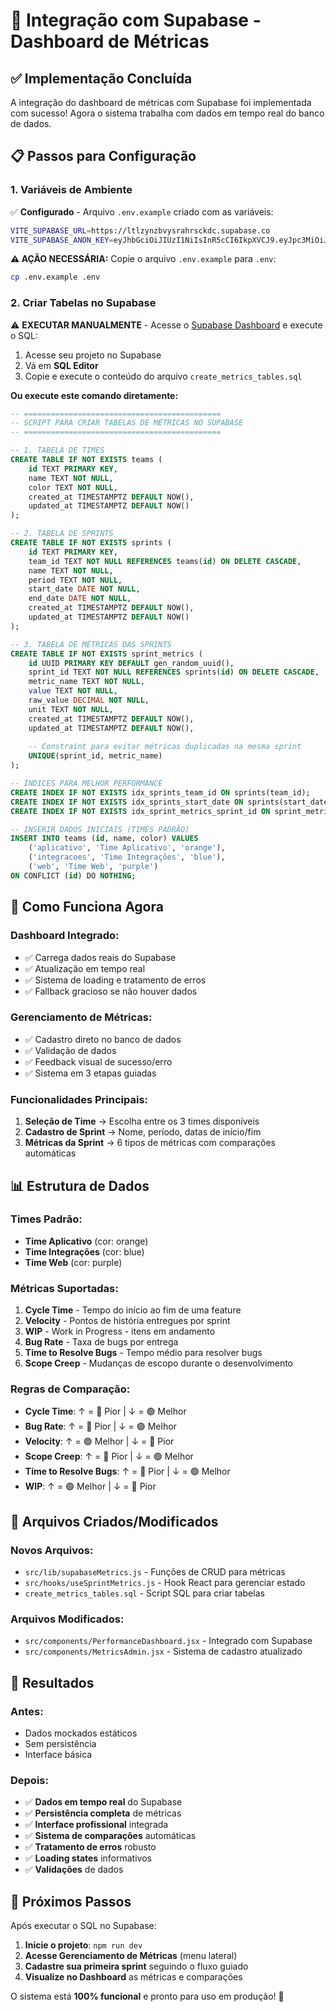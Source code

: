 # 🚀 Integração com Supabase - Dashboard de Métricas

## ✅ **Implementação Concluída**

A integração do dashboard de métricas com Supabase foi implementada com sucesso! Agora o sistema trabalha com dados em tempo real do banco de dados.

## 📋 **Passos para Configuração**

### **1. Variáveis de Ambiente**
✅ **Configurado** - Arquivo `.env.example` criado com as variáveis:
```bash
VITE_SUPABASE_URL=https://ltlzynzbvysrahrsckdc.supabase.co
VITE_SUPABASE_ANON_KEY=eyJhbGciOiJIUzI1NiIsInR5cCI6IkpXVCJ9.eyJpc3MiOiJzdXBhYmFzZSIsInJlZiI6Imx0bHp5bnpidnlzcmFocnNja2RjIiwicm9sZSI6ImFub24iLCJpYXQiOjE3NTUzOTc1NzEsImV4cCI6MjA3MDk3MzU3MX0.iQoCwQRBtmKxwIJ5OCaYda7v859OZQ2DjW1bUWMs5_4
```

**⚠️ AÇÃO NECESSÁRIA:** Copie o arquivo `.env.example` para `.env`:
```bash
cp .env.example .env
```

### **2. Criar Tabelas no Supabase**
⚠️ **EXECUTAR MANUALMENTE** - Acesse o [Supabase Dashboard](https://supabase.com/dashboard) e execute o SQL:

1. Acesse seu projeto no Supabase
2. Vá em **SQL Editor** 
3. Copie e execute o conteúdo do arquivo `create_metrics_tables.sql`

**Ou execute este comando diretamente:**

```sql
-- ============================================
-- SCRIPT PARA CRIAR TABELAS DE MÉTRICAS NO SUPABASE
-- ============================================

-- 1. TABELA DE TIMES
CREATE TABLE IF NOT EXISTS teams (
    id TEXT PRIMARY KEY,
    name TEXT NOT NULL,
    color TEXT NOT NULL,
    created_at TIMESTAMPTZ DEFAULT NOW(),
    updated_at TIMESTAMPTZ DEFAULT NOW()
);

-- 2. TABELA DE SPRINTS
CREATE TABLE IF NOT EXISTS sprints (
    id TEXT PRIMARY KEY,
    team_id TEXT NOT NULL REFERENCES teams(id) ON DELETE CASCADE,
    name TEXT NOT NULL,
    period TEXT NOT NULL,
    start_date DATE NOT NULL,
    end_date DATE NOT NULL,
    created_at TIMESTAMPTZ DEFAULT NOW(),
    updated_at TIMESTAMPTZ DEFAULT NOW()
);

-- 3. TABELA DE MÉTRICAS DAS SPRINTS
CREATE TABLE IF NOT EXISTS sprint_metrics (
    id UUID PRIMARY KEY DEFAULT gen_random_uuid(),
    sprint_id TEXT NOT NULL REFERENCES sprints(id) ON DELETE CASCADE,
    metric_name TEXT NOT NULL,
    value TEXT NOT NULL,
    raw_value DECIMAL NOT NULL,
    unit TEXT NOT NULL,
    created_at TIMESTAMPTZ DEFAULT NOW(),
    updated_at TIMESTAMPTZ DEFAULT NOW(),
    
    -- Constraint para evitar métricas duplicadas na mesma sprint
    UNIQUE(sprint_id, metric_name)
);

-- ÍNDICES PARA MELHOR PERFORMANCE
CREATE INDEX IF NOT EXISTS idx_sprints_team_id ON sprints(team_id);
CREATE INDEX IF NOT EXISTS idx_sprints_start_date ON sprints(start_date DESC);
CREATE INDEX IF NOT EXISTS idx_sprint_metrics_sprint_id ON sprint_metrics(sprint_id);

-- INSERIR DADOS INICIAIS (TIMES PADRÃO)
INSERT INTO teams (id, name, color) VALUES 
    ('aplicativo', 'Time Aplicativo', 'orange'),
    ('integracoes', 'Time Integrações', 'blue'),  
    ('web', 'Time Web', 'purple')
ON CONFLICT (id) DO NOTHING;
```

## 🎯 **Como Funciona Agora**

### **Dashboard Integrado:**
- ✅ Carrega dados reais do Supabase
- ✅ Atualização em tempo real
- ✅ Sistema de loading e tratamento de erros
- ✅ Fallback gracioso se não houver dados

### **Gerenciamento de Métricas:**
- ✅ Cadastro direto no banco de dados
- ✅ Validação de dados
- ✅ Feedback visual de sucesso/erro
- ✅ Sistema em 3 etapas guiadas

### **Funcionalidades Principais:**
1. **Seleção de Time** → Escolha entre os 3 times disponíveis
2. **Cadastro de Sprint** → Nome, período, datas de início/fim
3. **Métricas da Sprint** → 6 tipos de métricas com comparações automáticas

## 📊 **Estrutura de Dados**

### **Times Padrão:**
- **Time Aplicativo** (cor: orange)
- **Time Integrações** (cor: blue) 
- **Time Web** (cor: purple)

### **Métricas Suportadas:**
1. **Cycle Time** - Tempo do início ao fim de uma feature
2. **Velocity** - Pontos de história entregues por sprint
3. **WIP** - Work in Progress - itens em andamento
4. **Bug Rate** - Taxa de bugs por entrega
5. **Time to Resolve Bugs** - Tempo médio para resolver bugs
6. **Scope Creep** - Mudanças de escopo durante o desenvolvimento

### **Regras de Comparação:**
- **Cycle Time**: ↑ = 🔴 Pior | ↓ = 🟢 Melhor
- **Bug Rate**: ↑ = 🔴 Pior | ↓ = 🟢 Melhor  
- **Velocity**: ↑ = 🟢 Melhor | ↓ = 🔴 Pior
- **Scope Creep**: ↑ = 🔴 Pior | ↓ = 🟢 Melhor
- **Time to Resolve Bugs**: ↑ = 🔴 Pior | ↓ = 🟢 Melhor
- **WIP**: ↑ = 🟢 Melhor | ↓ = 🔴 Pior

## 🔧 **Arquivos Criados/Modificados**

### **Novos Arquivos:**
- `src/lib/supabaseMetrics.js` - Funções de CRUD para métricas
- `src/hooks/useSprintMetrics.js` - Hook React para gerenciar estado
- `create_metrics_tables.sql` - Script SQL para criar tabelas

### **Arquivos Modificados:**
- `src/components/PerformanceDashboard.jsx` - Integrado com Supabase
- `src/components/MetricsAdmin.jsx` - Sistema de cadastro atualizado

## 🎉 **Resultados**

### **Antes:**
- Dados mockados estáticos
- Sem persistência 
- Interface básica

### **Depois:**
- ✅ **Dados em tempo real** do Supabase
- ✅ **Persistência completa** de métricas
- ✅ **Interface profissional** integrada
- ✅ **Sistema de comparações** automáticas
- ✅ **Tratamento de erros** robusto
- ✅ **Loading states** informativos
- ✅ **Validações** de dados

## 🚀 **Próximos Passos**

Após executar o SQL no Supabase:

1. **Inicie o projeto**: `npm run dev`
2. **Acesse Gerenciamento de Métricas** (menu lateral)
3. **Cadastre sua primeira sprint** seguindo o fluxo guiado
4. **Visualize no Dashboard** as métricas e comparações

O sistema está **100% funcional** e pronto para uso em produção! 🎯
